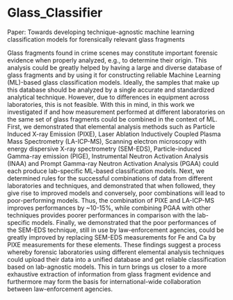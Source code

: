 # Glass_Classifier
Paper: Towards developing technique-agnostic machine learning classification models for forensically relevant glass fragments

Glass fragments found in crime scenes may constitute important forensic evidence when properly analyzed, e.g., to determine their origin. This analysis could be greatly helped by having a large and diverse database of glass fragments and by using it for constructing reliable Machine Learning (ML)-based glass classification models. Ideally, the samples that make up this database should be analyzed by a single accurate and standardized analytical technique. However, due to differences in equipment across laboratories, this is not feasible. With this in mind, in this work we investigated if and how measurement performed at different laboratories on the same set of glass fragments could be combined in the context of ML. First, we demonstrated that elemental analysis methods such as Particle Induced X-ray Emission (PIXE), Laser Ablation Inductively Coupled Plasma Mass Spectrometry (LA-ICP-MS), Scanning electron microscopy with energy dispersive X-ray spectrometry (SEM-EDS), Particle-induced Gamma-ray emission (PIGE), Instrumental Neutron Activation Analysis (INAA) and Prompt Gamma-ray Neutron Activation Analysis (PGAA) could each produce lab-specific ML-based classification models. Next, we determined rules for the successful combinations of data from different laboratories and techniques, and demonstrated that when followed, they give rise to improved models and conversely, poor combinations will lead to poor-performing models. Thus, the combination of PIXE and LA-ICP-MS improves performances by ~10-15%, while combining PGAA with other techniques provides poorer performances in comparison with the lab-specific models. Finally, we demonstrated that the poor performances of the SEM-EDS technique, still in use by law-enforcement agencies, could be greatly improved by replacing SEM-EDS measurements for Fe and Ca by PIXE measurements for these elements. These findings suggest a process whereby forensic laboratories using different elemental analysis techniques could upload their data into a unified database and get reliable classification based on lab-agnostic models. This in turn brings us closer to a more exhaustive extraction of information from glass fragment evidence and furthermore may form the basis for international-wide collaboration between law-enforcement agencies.
